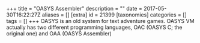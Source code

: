 +++
title = "OASYS Assembler"
description = ""
date = 2017-05-30T16:22:27Z
aliases = []
[extra]
id = 21399
[taxonomies]
categories = []
tags = []
+++
OASYS is an old system for text adventure games. OASYS VM actually has two different programming languages, OAC (OASYS C; the original one) and OAA (OASYS Assembler)
